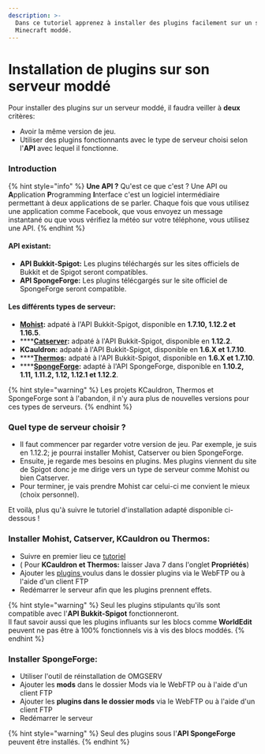 ```yaml
---
description: >-
  Dans ce tutoriel apprenez à installer des plugins facilement sur un serveur
  Minecraft moddé.
---
```


# Installation de plugins sur son serveur moddé

Pour installer des plugins sur un serveur moddé, il faudra veiller à **deux** critères:

* Avoir la même version de jeu.
* Utiliser des plugins fonctionnants avec le type de serveur choisi selon l'**API** avec lequel il fonctionne.

### Introduction

{% hint style="info" %}
**Une API ?** Qu'est ce que c'est ? Une API ou **A**pplication **P**rogramming **I**nterface c'est un logiciel intermédiaire permettant à deux applications de se parler. Chaque fois que vous utilisez une application comme Facebook, que vous envoyez un message instantané ou que vous vérifiez la météo sur votre téléphone, vous utilisez une API.
{% endhint %}

#### API existant:

* **API Bukkit-Spigot:** Les plugins téléchargés sur les sites officiels de Bukkit et de Spigot seront compatibles. 
* **API SpongeForge:** Les plugins télécgargés sur le site officiel de SpongeForge seront compatible.

#### Les différents types de serveur:

* [**Mohist**](https://mohistmc.com/)**:** adpaté à l'API Bukkit-Spigot, disponible en **1.7.10, 1.12.2 et 1.16.5**.
* \*\*\*\*[**Catserver**](https://catserver.moe/)**:** adpaté à l'API Bukkit-Spigot, disponible en **1.12.2**. 
* **KCauldron:** adpaté à l'API Bukkit-Spigot, disponible en **1.6.X et 1.7.10**. 
* \*\*\*\*[**Thermos**](https://github.com/CyberdyneCC/Thermos/releases)**:** adpaté à l'API Bukkit-Spigot, disponible en **1.6.X et 1.7.10**.
* \*\*\*\*[**SpongeForge**](https://www.spongepowered.org/downloads/spongeforge/stable/1.12.2)**:** adapté à l'API SpongeForge, disponible en **1.10.2, 1.11, 1.11.2, 1.12, 1.12.1 et 1.12.2**.

{% hint style="warning" %}
Les projets KCauldron, Thermos et SpongeForge sont à l'abandon, il n'y aura plus de nouvelles versions pour ces types de serveurs.
{% endhint %}

### Quel type de serveur choisir ?

* Il faut commencer par regarder votre version de jeu. Par exemple, je suis en 1.12.2; je pourrai installer Mohist, Catserver ou bien SpongeForge.
* Ensuite, je regarde mes besoins en plugins. Mes plugins viennent du site de Spigot donc je me dirige vers un type de serveur comme Mohist ou bien Catserver. 
* Pour terminer, je vais prendre Mohist car celui-ci me convient le mieux \(choix personnel\). 

Et voilà, plus qu'à suivre le tutoriel d'installation adapté disponible ci-dessous !

### Installer Mohist, Catserver, KCauldron ou Thermos:

* Suivre en premier lieu ce [tutoriel](https://docs.idelya-network.fr/minecraft/utiliser-openmod-chez-omgserv)
* \( Pour **KCauldron et Thermos:** laisser Java 7 dans l'onglet **Propriétés**\) 
* Ajouter les [plugins ](https://www.omgserv.com/fr/faq-minecraft/comment_installer_un_plugin_sur_mon_serveur-65/)voulus dans le dossier plugins via le WebFTP ou à l'aide d'un client FTP
* Redémarrer le serveur afin que les plugins prennent effets.

{% hint style="warning" %}
Seul les plugins stipulants qu'ils sont compatible avec l'**API Bukkit-Spigot** fonctionneront.  
Il faut savoir aussi que les plugins influants sur les blocs comme **WorldEdit** peuvent ne pas être à 100% fonctionnels vis à vis des blocs moddés.
{% endhint %}

###  **Installer SpongeForge:**

* Utiliser l'outil de réinstallation de OMGSERV
* Ajouter les **mods** dans le dossier Mods via le WebFTP ou à l'aide d'un client FTP
* Ajouter les **plugins dans le dossier mods** via le WebFTP ou à l'aide d'un client FTP
* Redémarrer le serveur

{% hint style="warning" %}
Seul des plugins sous l'**API SpongeForge** peuvent être installés.
{% endhint %}

